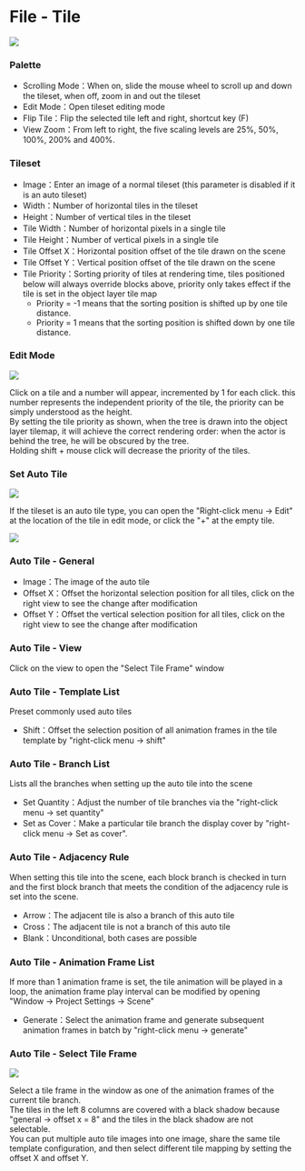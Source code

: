 # File - Tile

![](img/file-tile-1.png)

### Palette

- Scrolling Mode：When on, slide the mouse wheel to scroll up and down the tileset, when off, zoom in and out the tileset
- Edit Mode：Open tileset editing mode
- Flip Tile：Flip the selected tile left and right, shortcut key (F)
- View Zoom：From left to right, the five scaling levels are 25%, 50%, 100%, 200% and 400%.

### Tileset

- Image：Enter an image of a normal tileset (this parameter is disabled if it is an auto tileset)
- Width：Number of horizontal tiles in the tileset
- Height：Number of vertical tiles in the tileset
- Tile Width：Number of horizontal pixels in a single tile
- Tile Height：Number of vertical pixels in a single tile
- Tile Offset X：Horizontal position offset of the tile drawn on the scene
- Tile Offset Y：Vertical position offset of the tile drawn on the scene
- Tile Priority：Sorting priority of tiles at rendering time, tiles positioned below will always override blocks above, priority only takes effect if the tile is set in the object layer tile map
  - Priority = -1 means that the sorting position is shifted up by one tile distance.
  - Priority = 1 means that the sorting position is shifted down by one tile distance.

### Edit Mode

![](img/file-tile-2.png)

Click on a tile and a number will appear, incremented by 1 for each click. this number represents the independent priority of the tile, the priority can be simply understood as the height.  
By setting the tile priority as shown, when the tree is drawn into the object layer tilemap, it will achieve the correct rendering order: when the actor is behind the tree, he will be obscured by the tree.  
Holding shift + mouse click will decrease the priority of the tiles.

### Set Auto Tile

![](img/file-tile-3.png)

If the tileset is an auto tile type, you can open the "Right-click menu -> Edit" at the location of the tile in edit mode, or click the "+" at the empty tile.

![](img/file-tile-4.png)

### Auto Tile - General

- Image：The image of the auto tile
- Offset X：Offset the horizontal selection position for all tiles, click on the right view to see the change after modification
- Offset Y：Offset the vertical selection position for all tiles, click on the right view to see the change after modification

### Auto Tile - View

Click on the view to open the "Select Tile Frame" window

### Auto Tile - Template List

Preset commonly used auto tiles

- Shift：Offset the selection position of all animation frames in the tile template by "right-click menu -> shift"

### Auto Tile - Branch List

Lists all the branches when setting up the auto tile into the scene

- Set Quantity：Adjust the number of tile branches via the "right-click menu -> set quantity"
- Set as Cover：Make a particular tile branch the display cover by "right-click menu -> Set as cover".

### Auto Tile - Adjacency Rule

When setting this tile into the scene, each block branch is checked in turn and the first block branch that meets the condition of the adjacency rule is set into the scene.

- Arrow：The adjacent tile is also a branch of this auto tile
- Cross：The adjacent tile is not a branch of this auto tile
- Blank：Unconditional, both cases are possible

### Auto Tile - Animation Frame List

If more than 1 animation frame is set, the tile animation will be played in a loop, the animation frame play interval can be modified by opening "Window -> Project Settings -> Scene"

- Generate：Select the animation frame and generate subsequent animation frames in batch by "right-click menu -> generate"

### Auto Tile - Select Tile Frame

![](img/file-tile-5.png)

Select a tile frame in the window as one of the animation frames of the current tile branch.  
The tiles in the left 8 columns are covered with a black shadow because "general -> offset x = 8" and the tiles in the black shadow are not selectable.  
You can put multiple auto tile images into one image, share the same tile template configuration, and then select different tile mapping by setting the offset X and offset Y.
